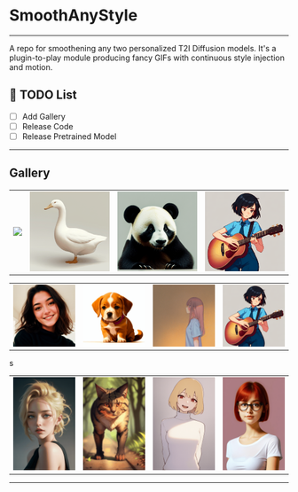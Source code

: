 # SmoothAnyStyle

---

A repo for smoothening any two personalized T2I Diffusion models. It's a plugin-to-play module producing fancy GIFs with continuous style injection and motion.

## 🚧 TODO List

- [ ] Add Gallery
- [ ] Release Code
- [ ] Release Pretrained Model

---

## Gallery

<table class="center">
    <tr>
    <td><img src="assets/gif/blooming-flower.gif"></td>
    <td><img src="assets/gif/goose.gif"></td>
    <td><img src="assets/gif/panda.gif"></td>
    <td><img src="assets/gif/play-guitar.gif"></td>
    </tr>
</table>

<table class="center">
    <tr>
    <td><img src="assets/gif/girl-2.gif"></td>
    <td><img src="assets/gif/puppy.gif"></td>
    <td><img src="assets/gif/simpler.gif"></td>
    <td><img src="assets/gif/play-guitar.gif"></td>
    </tr>
</table>

<table>
    <tr>
    <td><img src="assets/gif/blonde-girl.gif"></td>s
    <td><img src="assets/gif/daken-the-cat.gif"></td>
    <td><img src="assets/gif/detailing-girl.gif"></td>
    <td><img src="assets/gif/hairing-the-girl.gif"></td>
    </tr>
</table>

---
